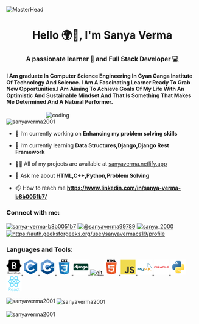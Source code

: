 ![MasterHead](https://www.audienceplanet.com/root/template/1//images/web-development.gif)
<h1 align="center">Hello 🌍👋, I'm Sanya Verma</h1>
<h3 align="center">A passionate learner 📖 and Full Stack Developer 💻</h3>
<h4>I Am  graduate In Computer Science Engineering In Gyan Ganga Institute Of Technology And Science. I Am A Fascinating Learner Ready To Grab New Opportunities.I Am Aiming To Achieve Goals Of My Life With An Optimistic And Sustainable Mindset And That Is Something That Makes Me Determined And A Natural Performer.
</h4>

<img  align = "right" alt="coding" width ="400" src="https://cdn.dribbble.com/users/2131993/screenshots/15628402/media/7bb0d27e44d8c2eff47276ae86bfd6a3.png?compress=1&resize=400x300">

<p align="left"> <img src="https://komarev.com/ghpvc/?username=sanyaverma2001&label=Profile%20views&color=0e75b6&style=flat" alt="sanyaverma2001" /> </p>

- 🔭 I’m currently working on **Enhancing my problem solving skills**

- 🌱 I’m currently learning **Data Structures,Django,Django Rest Framework**

- 👨‍💻 All of my projects are available at [sanyaverma.netlify.app](sanyaverma.netlify.app)

- 💬 Ask me about **HTML,C++,Python,Problem Solving**

- 📫 How to reach me **https://www.linkedin.com/in/sanya-verma-b8b0051b7/**

<h3 align="left">Connect with me:</h3>
<p align="left">
<a href="https://linkedin.com/in/sanya-verma-b8b0051b7" target="blank"><img align="center" src="https://raw.githubusercontent.com/rahuldkjain/github-profile-readme-generator/master/src/images/icons/Social/linked-in-alt.svg" alt="sanya-verma-b8b0051b7" height="30" width="40" /></a>
<a href="https://www.hackerrank.com/@sanyaverma99789" target="blank"><img align="center" src="https://raw.githubusercontent.com/rahuldkjain/github-profile-readme-generator/master/src/images/icons/Social/hackerrank.svg" alt="@sanyaverma99789" height="30" width="40" /></a>
<a href="https://www.leetcode.com/sanya_2000" target="blank"><img align="center" src="https://raw.githubusercontent.com/rahuldkjain/github-profile-readme-generator/master/src/images/icons/Social/leet-code.svg" alt="sanya_2000" height="30" width="40" /></a>
<a href="https://auth.geeksforgeeks.org/user/https://auth.geeksforgeeks.org/user/sanyavermacs19/profile" target="blank"><img align="center" src="https://raw.githubusercontent.com/rahuldkjain/github-profile-readme-generator/master/src/images/icons/Social/geeks-for-geeks.svg" alt="https://auth.geeksforgeeks.org/user/sanyavermacs19/profile" height="30" width="40" /></a>
</p>

<h3 align="left">Languages and Tools:</h3>
<p align="left"> <a href="https://getbootstrap.com" target="_blank" rel="noreferrer"> <img src="https://raw.githubusercontent.com/devicons/devicon/master/icons/bootstrap/bootstrap-plain-wordmark.svg" alt="bootstrap" width="40" height="40"/> </a> <a href="https://www.cprogramming.com/" target="_blank" rel="noreferrer"> <img src="https://raw.githubusercontent.com/devicons/devicon/master/icons/c/c-original.svg" alt="c" width="40" height="40"/> </a> <a href="https://www.w3schools.com/cpp/" target="_blank" rel="noreferrer"> <img src="https://raw.githubusercontent.com/devicons/devicon/master/icons/cplusplus/cplusplus-original.svg" alt="cplusplus" width="40" height="40"/> </a> <a href="https://www.w3schools.com/css/" target="_blank" rel="noreferrer"> <img src="https://raw.githubusercontent.com/devicons/devicon/master/icons/css3/css3-original-wordmark.svg" alt="css3" width="40" height="40"/> </a> <a href="https://www.djangoproject.com/" target="_blank" rel="noreferrer"> <img src="https://raw.githubusercontent.com/devicons/devicon/master/icons/django/django-original.svg" alt="django" width="40" height="40"/> </a> <a href="https://git-scm.com/" target="_blank" rel="noreferrer"> <img src="https://www.vectorlogo.zone/logos/git-scm/git-scm-icon.svg" alt="git" width="40" height="40"/> </a> <a href="https://www.w3.org/html/" target="_blank" rel="noreferrer"> <img src="https://raw.githubusercontent.com/devicons/devicon/master/icons/html5/html5-original-wordmark.svg" alt="html5" width="40" height="40"/> </a> <a href="https://developer.mozilla.org/en-US/docs/Web/JavaScript" target="_blank" rel="noreferrer"> <img src="https://raw.githubusercontent.com/devicons/devicon/master/icons/javascript/javascript-original.svg" alt="javascript" width="40" height="40"/> </a> <a href="https://www.mysql.com/" target="_blank" rel="noreferrer"> <img src="https://raw.githubusercontent.com/devicons/devicon/master/icons/mysql/mysql-original-wordmark.svg" alt="mysql" width="40" height="40"/> </a> <a href="https://www.oracle.com/" target="_blank" rel="noreferrer"> <img src="https://raw.githubusercontent.com/devicons/devicon/master/icons/oracle/oracle-original.svg" alt="oracle" width="40" height="40"/> </a> <a href="https://www.python.org" target="_blank" rel="noreferrer"> <img src="https://raw.githubusercontent.com/devicons/devicon/master/icons/python/python-original.svg" alt="python" width="40" height="40"/> </a> <a href="https://reactjs.org/" target="_blank" rel="noreferrer"> <img src="https://raw.githubusercontent.com/devicons/devicon/master/icons/react/react-original-wordmark.svg" alt="react" width="40" height="40"/> </a> </p>

<p><img align="left" src="https://github-readme-stats.vercel.app/api/top-langs?username=sanyaverma2001&show_icons=true&locale=en&layout=compact" alt="sanyaverma2001" /></p>

<p>&nbsp;<img align="center" src="https://github-readme-stats.vercel.app/api?username=sanyaverma2001&show_icons=true&locale=en" alt="sanyaverma2001" /></p>

<p><img align="center" src="https://github-readme-streak-stats.herokuapp.com/?user=sanyaverma2001&" alt="sanyaverma2001" /></p>
